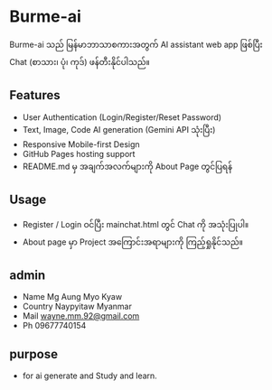 # Burme-ai

Burme-ai သည် မြန်မာဘာသာစကားအတွက် AI assistant web app ဖြစ်ပြီး  
Chat (စာသား၊ ပုံ၊ ကုဒ်) ဖန်တီးနိုင်ပါသည်။

## Features

- User Authentication (Login/Register/Reset Password)
- Text, Image, Code AI generation (Gemini API သုံးပြီး)
- Responsive Mobile-first Design
- GitHub Pages hosting support
- README.md မှ အချက်အလက်များကို About Page တွင်ပြရန်

## Usage

- Register / Login ဝင်ပြီး mainchat.html တွင် Chat ကို အသုံးပြုပါ။
- About page မှာ Project အကြောင်းအရာများကို ကြည့်ရှုနိုင်သည်။

## admin
- Name     Mg Aung Myo Kyaw
- Country  Naypyitaw Myanmar 
- Mail     wayne.mm.92@gmail.com
- Ph       09677740154

## purpose 
- for ai generate and Study and learn.

